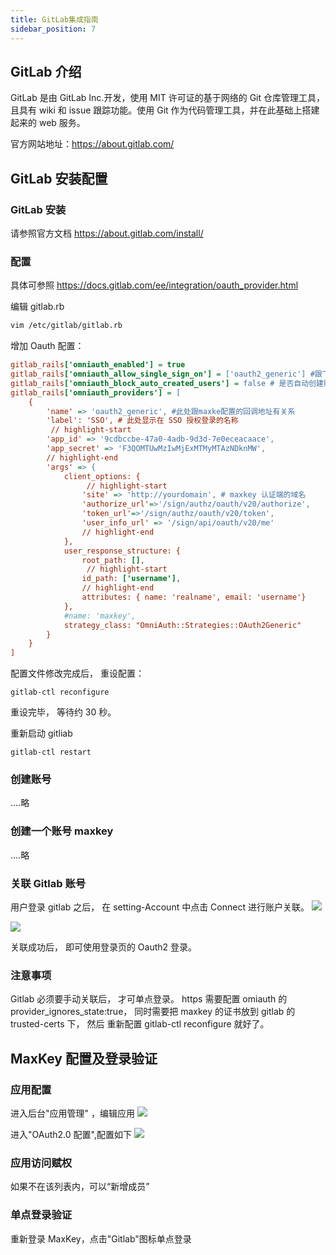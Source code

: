 ```yaml
---
title: GitLab集成指南
sidebar_position: 7
---
```


## GitLab 介绍

GitLab 是由 GitLab Inc.开发，使⽤ MIT 许可证的基于⽹络的 Git 仓库管理⼯具，且具有 wiki 和 issue
跟踪功能。使⽤ Git 作为代码管理⼯具，并在此基础上搭建起来的 web 服务。

官⽅⽹站地址：https://about.gitlab.com/

## GitLab 安装配置

### GitLab 安装

请参照官⽅⽂档 https://about.gitlab.com/install/

### 配置

具体可参照 https://docs.gitlab.com/ee/integration/oauth_provider.html

编辑 gitlab.rb

```sh
vim /etc/gitlab/gitlab.rb
```

增加 Oauth 配置：

```ini
gitlab_rails['omniauth_enabled'] = true
gitlab_rails['omniauth_allow_single_sign_on'] = ['oauth2_generic'] #跟下⾯的 name 对应，不建议修改
gitlab_rails['omniauth_block_auto_created_users'] = false # 是否⾃动创建账号
gitlab_rails['omniauth_providers'] = [
    {
        'name' => 'oauth2_generic', #此处跟maxke配置的回调地址有关系
        'label': 'SSO', # 此处显示在 SSO 授权登录的名称
         // highlight-start
        'app_id' => '9cdbccbe-47a0-4adb-9d3d-7e0eceacaace',
        'app_secret' => 'F3QOMTUwMzIwMjExMTMyMTAzNDknMW',
        // highlight-end
        'args' => {
            client_options: {
                 // highlight-start
                'site' => 'http://yourdomain', # maxkey 认证端的域名
                'authorize_url'=>'/sign/authz/oauth/v20/authorize',
                'token_url'=>'/sign/authz/oauth/v20/token',
                'user_info_url' => '/sign/api/oauth/v20/me'
                // highlight-end
            },
            user_response_structure: {
                root_path: [],
                 // highlight-start
                id_path: ['username'],
                // highlight-end
                attributes: { name: 'realname', email: 'username'}
            },
            #name: 'maxkey',
            strategy_class: "OmniAuth::Strategies::OAuth2Generic"
        }
    }
]
```
配置⽂件修改完成后， 重设配置：
```
gitlab-ctl reconfigure
```

重设完毕， 等待约 30 秒。

重新启动 gitliab
```
gitlab-ctl restart
```

### 创建账号
....略

### 创建⼀个账号 maxkey
....略

### 关联 Gitlab 账号

⽤户登录 gitlab 之后， 在 setting-Account 中点击 Connect 进⾏账户关联。
<img src="/doc/images/integration/gitlab/1.png"  />

<img src="/doc/images/integration/gitlab/2.png"  />

关联成功后， 即可使⽤登录⻚的 Oauth2 登录。

### 注意事项
Gitlab 必须要⼿动关联后， 才可单点登录。
https 需要配置 omiauth 的 provider_ignores_state:true， 同时需要把 maxkey 的证书放到 gitlab 的
trusted-certs 下， 然后 重新配置 gitlab-ctl reconfigure 就好了。

## MaxKey 配置及登录验证

### 应⽤配置

进⼊后台"应⽤管理" ，编辑应⽤
<img src="/doc/images/integration/gitlab/3.png"  />

进入"OAuth2.0 配置",配置如下
<img src="/doc/images/integration/gitlab/4.png"  />

### 应⽤访问赋权

如果不在该列表内，可以“新增成员” 

### 单点登录验证

重新登录 MaxKey，点击"Gitlab"图标单点登录
